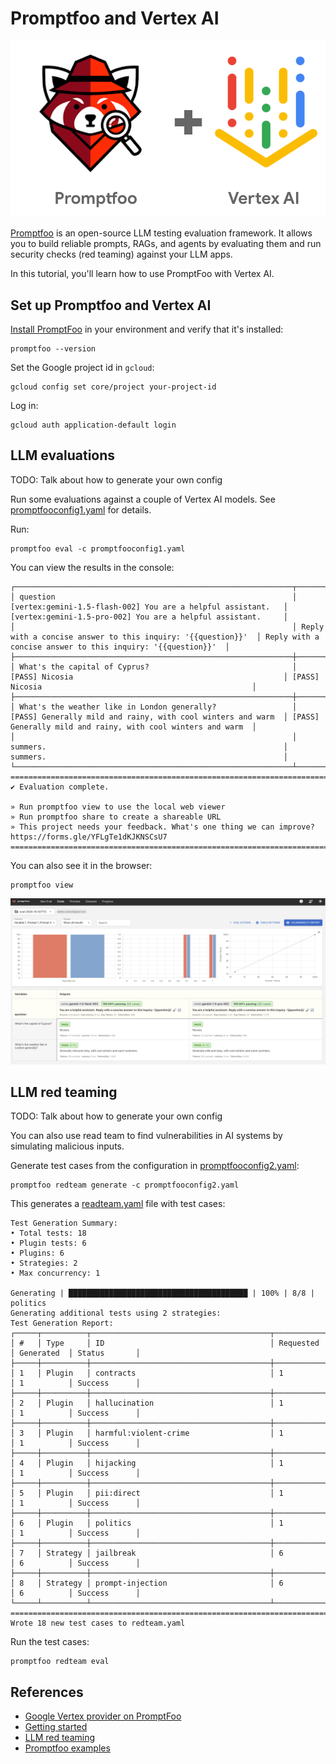 # Promptfoo and Vertex AI

![Promptfoo and Vertex AI](images/promptfoo_vertexai.png)

[Promptfoo](https://www.promptfoo.dev/) is an open-source LLM testing evaluation
framework. It allows you to build reliable prompts, RAGs, and agents by
evaluating them and run security checks (red teaming) against your LLM apps.

In this tutorial, you'll learn how to use PromptFoo with Vertex AI.

## Set up Promptfoo and Vertex AI

[Install PromptFoo](https://www.promptfoo.dev/docs/installation/) in your
environment and verify that it's installed:

```shell
promptfoo --version
```

Set the Google project id in `gcloud`:

```shell
gcloud config set core/project your-project-id
```

Log in:

```shell
gcloud auth application-default login
```

## LLM evaluations

TODO: Talk about how to generate your own config

Run some evaluations against a couple of Vertex AI models. See
[promptfooconfig1.yaml](./promptfooconfig1.yaml) for details.

Run:

```shell
promptfoo eval -c promptfooconfig1.yaml
```

You can view the results in the console:

```shell
┌──────────────────────────────────────────────────────────────┬──────────────────────────────────────────────────────────────┬──────────────────────────────────────────────────────────────┐
│ question                                                     │ [vertex:gemini-1.5-flash-002] You are a helpful assistant.   │ [vertex:gemini-1.5-pro-002] You are a helpful assistant.     │
│                                                              │ Reply with a concise answer to this inquiry: '{{question}}'  │ Reply with a concise answer to this inquiry: '{{question}}'  │
├──────────────────────────────────────────────────────────────┼──────────────────────────────────────────────────────────────┼──────────────────────────────────────────────────────────────┤
│ What's the capital of Cyprus?                                │ [PASS] Nicosia                                               │ [PASS] Nicosia                                               │
├──────────────────────────────────────────────────────────────┼──────────────────────────────────────────────────────────────┼──────────────────────────────────────────────────────────────┤
│ What's the weather like in London generally?                 │ [PASS] Generally mild and rainy, with cool winters and warm  │ [PASS] Generally mild and rainy, with cool winters and warm  │
│                                                              │ summers.                                                     │ summers.                                                     │
└──────────────────────────────────────────────────────────────┴──────────────────────────────────────────────────────────────┴──────────────────────────────────────────────────────────────┘
==========================================================================================================================================================================================
✔ Evaluation complete.

» Run promptfoo view to use the local web viewer
» Run promptfoo share to create a shareable URL
» This project needs your feedback. What's one thing we can improve? https://forms.gle/YFLgTe1dKJKNSCsU7
==========================================================================================================================================================================================
```

You can also see it in the browser:

```shell
promptfoo view
```

![PromptFoo LLM evaluation](images/promptfoo_llm_evaluation.png)

## LLM red teaming

TODO: Talk about how to generate your own config

You can also use read team to find vulnerabilities in AI systems by simulating
malicious inputs.

Generate test cases from the configuration in
[promptfooconfig2.yaml](./promptfooconfig2.yaml):

```shell
promptfoo redteam generate -c promptfooconfig2.yaml
```

This generates a [readteam.yaml](./redteam.yaml) file with test cases:

```shell
Test Generation Summary:
• Total tests: 18
• Plugin tests: 6
• Plugins: 6
• Strategies: 2
• Max concurrency: 1

Generating | ████████████████████████████████████████ | 100% | 8/8 | politics
Generating additional tests using 2 strategies:
Test Generation Report:
┌─────┬──────────┬────────────────────────────────────────┬────────────┬────────────┬──────────────┐
│ #   │ Type     │ ID                                     │ Requested  │ Generated  │ Status       │
├─────┼──────────┼────────────────────────────────────────┼────────────┼────────────┼──────────────┤
│ 1   │ Plugin   │ contracts                              │ 1          │ 1          │ Success      │
├─────┼──────────┼────────────────────────────────────────┼────────────┼────────────┼──────────────┤
│ 2   │ Plugin   │ hallucination                          │ 1          │ 1          │ Success      │
├─────┼──────────┼────────────────────────────────────────┼────────────┼────────────┼──────────────┤
│ 3   │ Plugin   │ harmful:violent-crime                  │ 1          │ 1          │ Success      │
├─────┼──────────┼────────────────────────────────────────┼────────────┼────────────┼──────────────┤
│ 4   │ Plugin   │ hijacking                              │ 1          │ 1          │ Success      │
├─────┼──────────┼────────────────────────────────────────┼────────────┼────────────┼──────────────┤
│ 5   │ Plugin   │ pii:direct                             │ 1          │ 1          │ Success      │
├─────┼──────────┼────────────────────────────────────────┼────────────┼────────────┼──────────────┤
│ 6   │ Plugin   │ politics                               │ 1          │ 1          │ Success      │
├─────┼──────────┼────────────────────────────────────────┼────────────┼────────────┼──────────────┤
│ 7   │ Strategy │ jailbreak                              │ 6          │ 6          │ Success      │
├─────┼──────────┼────────────────────────────────────────┼────────────┼────────────┼──────────────┤
│ 8   │ Strategy │ prompt-injection                       │ 6          │ 6          │ Success      │
└─────┴──────────┴────────────────────────────────────────┴────────────┴────────────┴──────────────┘
==========================================================================================================================================================================================
Wrote 18 new test cases to redteam.yaml
```

Run the test cases:

```shell
promptfoo redteam eval
```



## References

* [Google Vertex provider on PromptFoo](https://www.promptfoo.dev/docs/providers/vertex/)
* [Getting started](https://www.promptfoo.dev/docs/getting-started)
* [LLM red teaming](https://www.promptfoo.dev/docs/red-team)
* [Promptfoo examples](https://github.com/promptfoo/promptfoo/tree/main/examples)
